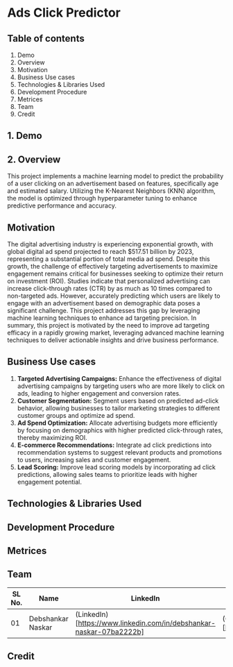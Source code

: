 # Ads Click Predictor

## Table of contents

1. Demo
2. Overview
3. Motivation
4. Business Use cases
5. Technologies & Libraries Used
6. Development Procedure
7. Metrices
8. Team
9. Credit

## 1. Demo

## 2. Overview

This project implements a machine learning model to predict the probability of a user clicking on an advertisement based on features, specifically age and estimated salary. Utilizing the K-Nearest Neighbors (KNN) algorithm, the model is optimized through hyperparameter tuning to enhance predictive performance and accuracy.

## Motivation

The digital advertising industry is experiencing exponential growth, with global digital ad spend projected to reach $517.51 billion by 2023, representing a substantial portion of total media ad spend. Despite this growth, the challenge of effectively targeting advertisements to maximize engagement remains critical for businesses seeking to optimize their return on investment (ROI).
Studies indicate that personalized advertising can increase click-through rates (CTR) by as much as 10 times compared to non-targeted ads. However, accurately predicting which users are likely to engage with an advertisement based on demographic data poses a significant challenge. This project addresses this gap by leveraging machine learning techniques to enhance ad targeting precision.
In summary, this project is motivated by the need to improve ad targeting efficacy in a rapidly growing market, leveraging advanced machine learning techniques to deliver actionable insights and drive business performance.

## Business Use cases

1. **Targeted Advertising Campaigns:** Enhance the effectiveness of digital advertising campaigns by targeting users who are more likely to click on ads, leading to higher engagement and conversion rates.
2. **Customer Segmentation:** Segment users based on predicted ad-click behavior, allowing businesses to tailor marketing strategies to different customer groups and optimize ad spend.
3. **Ad Spend Optimization:** Allocate advertising budgets more efficiently by focusing on demographics with higher predicted click-through rates, thereby maximizing ROI.
4. **E-commerce Recommendations:** Integrate ad click predictions into recommendation systems to suggest relevant products and promotions to users, increasing sales and customer engagement.
5. **Lead Scoring:** Improve lead scoring models by incorporating ad click predictions, allowing sales teams to prioritize leads with higher engagement potential.

## Technologies & Libraries Used

## Development Procedure

## Metrices

## Team

| SL No. | Name | LinkedIn | Github | E-mail |
| --- | --- | --- | --- | --- |
| 01 | Debshankar Naskar | (LinkedIn)[https://www.linkedin.com/in/debshankar-naskar-07ba2222b] | (Github)[https://github.com/Deb2Dev] | debshankar2002@gmail.com |

## Credit
